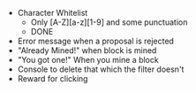 - Character Whitelist
    - Only [A-Z][a-z][1-9] and some punctuation
    - DONE
- Error message when a proposal is rejected
- "Already Mined!" when block is mined
- "You got one!" When you mine a block
- Console to delete that which the filter doesn't
- Reward for clicking
